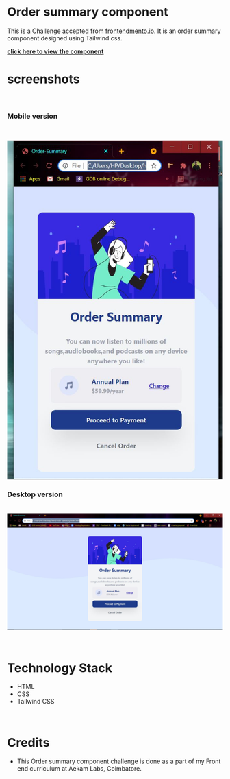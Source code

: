 # Order summary component

This is a Challenge accepted from [frontendmento.io](https://www.frontendmentor.io/challenges/order-summary-component-QlPmajDUj). It is an order summary component designed using Tailwind css.

[**click here to view the component**](https://harishkumaaran.github.io/order-summary-component/)
&nbsp;

# screenshots
&nbsp;

### Mobile version

&nbsp;

![Image](references/mobile.JPG)

### Desktop version

&nbsp;
![Image](references/desktop.JPG)

&nbsp;

# Technology Stack
- HTML
- CSS
- Tailwind CSS

&nbsp;

# Credits
- This Order summary component challenge is done as a part of my Front end curriculum at Aekam Labs, Coimbatore.










